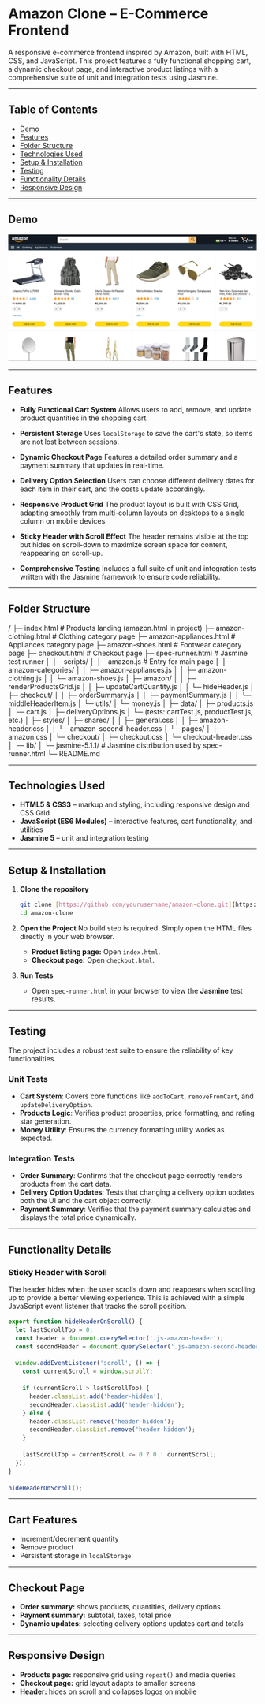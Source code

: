 # Amazon Clone – E-Commerce Frontend

A responsive e-commerce frontend inspired by Amazon, built with HTML, CSS, and JavaScript. This project features a fully functional shopping cart, a dynamic checkout page, and interactive product listings with a comprehensive suite of unit and integration tests using Jasmine.

---

## Table of Contents
- [Demo](#demo)
- [Features](#features)
- [Folder Structure](#folder-structure)
- [Technologies Used](#technologies-used)
- [Setup & Installation](#setup--installation)
- [Testing](#testing)
- [Functionality Details](#functionality-details)
- [Responsive Design](#responsive-design)

---

## Demo

![A screenshot of the Amazon clone project interface](image.png)

---

## Features

* **Fully Functional Cart System**
    Allows users to add, remove, and update product quantities in the shopping cart.

* **Persistent Storage**
    Uses `localStorage` to save the cart's state, so items are not lost between sessions.

* **Dynamic Checkout Page**
    Features a detailed order summary and a payment summary that updates in real-time.

* **Delivery Option Selection**
    Users can choose different delivery dates for each item in their cart, and the costs update accordingly.

* **Responsive Product Grid**
    The product layout is built with CSS Grid, adapting smoothly from multi-column layouts on desktops to a single column on mobile devices.

* **Sticky Header with Scroll Effect**
    The header remains visible at the top but hides on scroll-down to maximize screen space for content, reappearing on scroll-up.

* **Comprehensive Testing**
    Includes a full suite of unit and integration tests written with the Jasmine framework to ensure code reliability.

---


## Folder Structure
/
├─ index.html                       # Products landing (amazon.html in project)
├─ amazon-clothing.html             # Clothing category page
├─ amazon-appliances.html           # Appliances category page
├─ amazon-shoes.html                # Footwear category page
├─ checkout.html                    # Checkout page
├─ spec-runner.html                 # Jasmine test runner
│
├─ scripts/
│  ├─ amazon.js                     # Entry for main page
│  ├─ amazon-categories/
│  │  ├─ amazon-appliances.js
│  │  ├─ amazon-clothing.js
│  │  └─ amazon-shoes.js
│  ├─ amazon/
│  │  ├─ renderProductsGrid.js
│  │  ├─ updateCartQuantity.js
│  │  └─ hideHeader.js
│  ├─ checkout/
│  │  ├─ orderSummary.js
│  │  ├─ paymentSummary.js
│  │  └─ middleHeaderItem.js
│  └─ utils/
│     └─ money.js
│
├─ data/
│  ├─ products.js
│  ├─ cart.js
│  ├─ deliveryOptions.js
│  └─ (tests: cartTest.js, productTest.js, etc.)
│
├─ styles/
│  ├─ shared/
│  │  ├─ general.css
│  │  ├─ amazon-header.css
│  │  └─ amazon-second-header.css
│  └─ pages/
│     ├─ amazon.css
│     └─ checkout/
│        ├─ checkout.css
│        └─ checkout-header.css
│
├─ lib/
│  └─ jasmine-5.1.1/                 # Jasmine distribution used by spec-runner.html
└─ README.md


---

## Technologies Used
- **HTML5 & CSS3** – markup and styling, including responsive design and CSS Grid
- **JavaScript (ES6 Modules)** – interactive features, cart functionality, and utilities
- **Jasmine 5** – unit and integration testing

---

## Setup & Installation

1.  **Clone the repository**
    ```bash
    git clone [https://github.com/yourusername/amazon-clone.git](https://github.com/yourusername/amazon-clone.git)
    cd amazon-clone
    ```

2.  **Open the Project**
    No build step is required. Simply open the HTML files directly in your web browser.
    * **Product listing page:** Open `index.html`.
    * **Checkout page:** Open `checkout.html`.

3.  **Run Tests**
    * Open `spec-runner.html` in your browser to view the **Jasmine** test results.

---

## Testing

The project includes a robust test suite to ensure the reliability of key functionalities.

### Unit Tests
* **Cart System**: Covers core functions like `addToCart`, `removeFromCart`, and `updateDeliveryOption`.
* **Products Logic**: Verifies product properties, price formatting, and rating star generation.
* **Money Utility**: Ensures the currency formatting utility works as expected.

### Integration Tests
* **Order Summary**: Confirms that the checkout page correctly renders products from the cart data.
* **Delivery Option Updates**: Tests that changing a delivery option updates both the UI and the cart object correctly.
* **Payment Summary**: Verifies that the payment summary calculates and displays the total price dynamically.

---

## Functionality Details

### Sticky Header with Scroll
The header hides when the user scrolls down and reappears when scrolling up to provide a better viewing experience. This is achieved with a simple JavaScript event listener that tracks the scroll position.

```javascript
export function hideHeaderOnScroll() {
  let lastScrollTop = 0;
  const header = document.querySelector('.js-amazon-header');
  const secondHeader = document.querySelector('.js-amazon-second-header');

  window.addEventListener('scroll', () => {
    const currentScroll = window.scrollY;

    if (currentScroll > lastScrollTop) {
      header.classList.add('header-hidden');
      secondHeader.classList.add('header-hidden');
    } else {
      header.classList.remove('header-hidden');
      secondHeader.classList.remove('header-hidden');
    }

    lastScrollTop = currentScroll <= 0 ? 0 : currentScroll;
  });
}

hideHeaderOnScroll();
```

---

## Cart Features
- Increment/decrement quantity
- Remove product
- Persistent storage in `localStorage`

---

## Checkout Page
- **Order summary:** shows products, quantities, delivery options
- **Payment summary:** subtotal, taxes, total price
- **Dynamic updates:** selecting delivery options updates cart and totals

---

## Responsive Design
- **Products page:** responsive grid using `repeat()` and media queries
- **Checkout page:** grid layout adapts to smaller screens
- **Header:** hides on scroll and collapses logos on mobile


